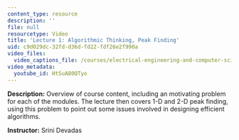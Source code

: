 ```yaml
---
content_type: resource
description: ''
file: null
resourcetype: Video
title: 'Lecture 1: Algorithmic Thinking, Peak Finding'
uid: c9d029dc-32fd-d36d-fd22-fdf26e2f990a
video_files:
  video_captions_file: /courses/electrical-engineering-and-computer-science/6-006-introduction-to-algorithms-fall-2011/lecture-videos/lecture-1-algorithmic-thinking-peak-finding/HtSuA80QTyo.vtt
video_metadata:
  youtube_id: HtSuA80QTyo
---
```


**Description:** Overview of course content, including an motivating problem for each of the modules. The lecture then covers 1-D and 2-D peak finding, using this problem to point out some issues involved in designing efficient algorithms.

**Instructor:** Srini Devadas